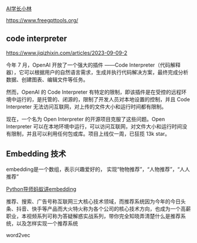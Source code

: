 

[AI学长小林](https://www.youtube.com/@linbintalk)


https://www.freegpttools.org/


## code interpreter 

https://www.jiqizhixin.com/articles/2023-09-09-2

今年 7 月，OpenAI 开放了一个强大的插件 ——Code Interpreter（代码解释器），它可以根据用户的自然语言需求，生成并执行代码解决方案，最终完成分析数据、创建图表、编辑文件等任务。

然而，OpenAI 的 Code Interpreter 有特定的限制，即该插件是在受控的远程环境中运行的，是托管的、闭源的，限制了开发人员对本地设置的控制，并且 Code Interpreter 无法访问互联网，对上传的文件大小和运行时间都有限制。

现在，一个名为 Open Interpreter 的开源项目克服了这些问题。Open Interpreter 可以在本地环境中运行，可以访问互联网，对文件大小和运行时间没有限制，并且可以利用任何包或库。项目上线仅一周，已狂揽 13k star。


## Embedding 技术

embedding是一个数组，表示兴趣爱好的，  实现“物物推荐”，“人物推荐”，“人人推荐”

[Python导师蚂蚁讲embedding](https://www.youtube.com/watch?v=FMN1e8Izyac)  


推荐、搜索、广告号称互联网三大核心技术领域，而推荐系统因为今年的今日头条、抖音、快手等产品而大火特火称为各个公司的核心技术方向，也成为一个高薪职业，本视频系列可称为答疑解惑实战系列，带你完全知晓弄清楚什么是推荐系统，以及怎样实现一个推荐系统


word2vec 

